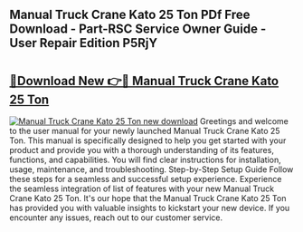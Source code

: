 ## Manual Truck Crane Kato 25 Ton PDf Free Download - Part-RSC Service Owner Guide - User Repair Edition P5RjY

# <h2><a href="http://bc54904.oget.top/?id=Manual+Truck+Crane+Kato+25+Ton">🔗Download New 👉🔴 Manual Truck Crane Kato 25 Ton</a></h2>

[![Manual Truck Crane Kato 25 Ton new download](https://i.imgur.com/5g1atiW.png)](http://bc54904.oget.top/?id=Manual+Truck+Crane+Kato+25+Ton)
Greetings and welcome to the user manual for your newly launched Manual Truck Crane Kato 25 Ton. This manual is specifically designed to help you get started with your product and provide you with a thorough understanding of its features, functions, and capabilities. You will find clear instructions for installation, usage, maintenance, and troubleshooting. Step-by-Step Setup Guide Follow these steps for a seamless and successful setup experience. Experience the seamless integration of list of features with your new Manual Truck Crane Kato 25 Ton. It's our hope that the Manual Truck Crane Kato 25 Ton has provided you with valuable insights to kickstart your new device. If you encounter any issues, reach out to our customer service.
